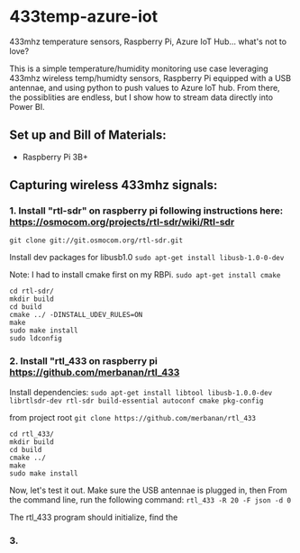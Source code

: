 # 433temp-azure-iot

433mhz temperature sensors, Raspberry Pi, Azure IoT Hub... what's not to love? 

This is a simple temperature/humidity monitoring use case leveraging 433mhz wireless temp/humidty sensors, Raspberry Pi equipped with a USB antennae, and using python to push values to Azure IoT hub. From there, the possiblities are endless, but I show how to stream data directly into Power BI. 

## Set up and Bill of Materials: 
* Raspberry Pi 3B+ 

## Capturing wireless 433mhz signals:
### 1. Install "rtl-sdr" on raspberry pi following instructions here: https://osmocom.org/projects/rtl-sdr/wiki/Rtl-sdr 

`git clone git://git.osmocom.org/rtl-sdr.git`

Install dev packages for libusb1.0
`sudo apt-get install libusb-1.0-0-dev`

Note: I had to install cmake first on my RBPi. 
`sudo apt-get install cmake`

```
cd rtl-sdr/
mkdir build
cd build
cmake ../ -DINSTALL_UDEV_RULES=ON
make
sudo make install
sudo ldconfig
```
### 2. Install "rtl_433 on raspberry pi https://github.com/merbanan/rtl_433
Install dependencies: 
`sudo apt-get install libtool libusb-1.0.0-dev librtlsdr-dev rtl-sdr build-essential autoconf cmake pkg-config`

from project root
`git clone https://github.com/merbanan/rtl_433`

```
cd rtl_433/
mkdir build
cd build
cmake ../
make
sudo make install
```
Now, let's test it out. Make sure the USB antennae is plugged in, then From the command line, run the following command: 
`rtl_433 -R 20 -F json -d 0`

The rtl_433 program should initialize, find the 

### 3. 
